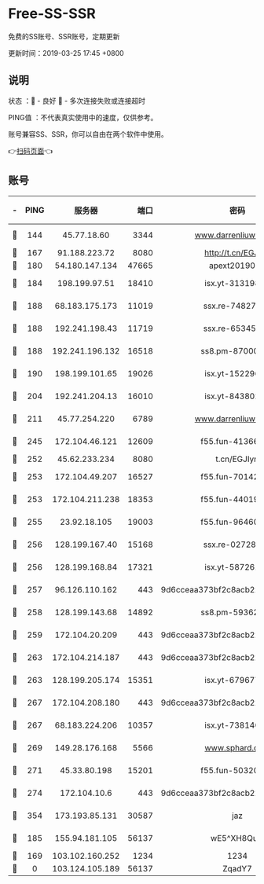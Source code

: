 # Free-SS-SSR

免费的SS账号、SSR账号，定期更新

更新时间：2019-03-25 17:45 +0800

## 说明

状态     ：🙂 - 良好 🙁 - 多次连接失败或连接超时

PING值   ：不代表真实使用中的速度，仅供参考。

账号兼容SS、SSR，你可以自由在两个软件中使用。

👉[扫码页面](https://liesauer.github.io/Free-SS-SSR/)👈

## 账号

|-|PING|服务器|端口|密码|加密方式|区域|
|:----:|:----:|:-----:|-----:|:----:|:----:|:----:|
|🙂|144|45.77.18.60|3344|www.darrenliuwei.com|aes-256-cfb|JP|
|🙂|167|91.188.223.72|8080|http://t.cn/EGJIyrl|rc4-md5|RU|
|🙂|180|54.180.147.134|47665|apext2019001|chacha20|KR|
|🙂|184|198.199.97.51|18410|isx.yt-31319888|aes-256-cfb|US|
|🙂|188|68.183.175.173|11019|ssx.re-74827421|aes-256-cfb|US|
|🙂|188|192.241.198.43|11719|ssx.re-65345978|aes-256-cfb|US|
|🙂|188|192.241.196.132|16518|ss8.pm-87000545|aes-256-cfb|US|
|🙂|190|198.199.101.65|19026|isx.yt-15229699|aes-256-cfb|US|
|🙂|204|192.241.204.13|16010|isx.yt-84380277|aes-256-cfb|US|
|🙂|211|45.77.254.220|6789|www.darrenliuwei.com|aes-256-cfb|SG|
|🙂|245|172.104.46.121|12609|f55.fun-41366697|aes-256-cfb|SG|
|🙂|252|45.62.233.234|8080|t.cn/EGJIyrl|rc4-md5|CA|
|🙂|253|172.104.49.207|16527|f55.fun-70142394|aes-256-cfb|SG|
|🙂|253|172.104.211.238|18353|f55.fun-44019178|aes-256-cfb|US|
|🙂|255|23.92.18.105|19003|f55.fun-96460512|aes-256-cfb|US|
|🙂|256|128.199.167.40|15168|ssx.re-02728847|aes-256-cfb|SG|
|🙂|256|128.199.168.84|17321|isx.yt-58726125|aes-256-cfb|SG|
|🙂|257|96.126.110.162|443|9d6cceaa373bf2c8acb22e60b6a58be6|aes-256-cfb|US|
|🙂|258|128.199.143.68|14892|ss8.pm-59362021|aes-256-cfb|SG|
|🙂|259|172.104.20.209|443|9d6cceaa373bf2c8acb22e60b6a58be6|aes-256-cfb|US|
|🙂|263|172.104.214.187|443|9d6cceaa373bf2c8acb22e60b6a58be6|aes-256-cfb|US|
|🙂|263|128.199.205.174|15351|isx.yt-67967792|aes-256-cfb|SG|
|🙂|267|172.104.208.180|443|9d6cceaa373bf2c8acb22e60b6a58be6|aes-256-cfb|US|
|🙂|267|68.183.224.206|10357|isx.yt-73814044|aes-256-cfb|SG|
|🙂|269|149.28.176.168|5566|www.sphard.com|aes-256-cfb|AU|
|🙂|271|45.33.80.198|15201|f55.fun-50320612|aes-256-cfb|US|
|🙂|274|172.104.10.6|443|9d6cceaa373bf2c8acb22e60b6a58be6|aes-256-cfb|US|
|🙂|354|173.193.85.131|30587|jaz|aes-256-cfb|US|
|🙂|185|155.94.181.105|56137|wE5^XH8Quw|aes-256-cfb|US|
|🙁|169|103.102.160.252|1234|1234|rc4-md5|JP|
|🙁|0|103.124.105.189|56137|ZqadY7|chacha20|CN|
